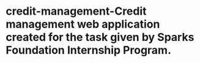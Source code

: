 # credit-management-Credit management web application created for the task given by Sparks Foundation Internship Program.
